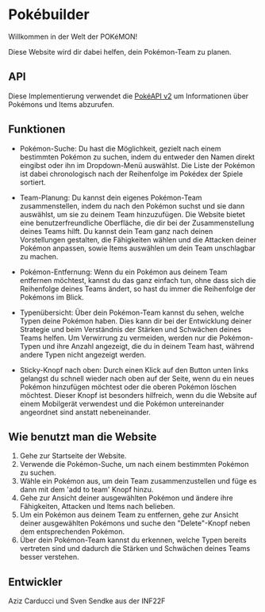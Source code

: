 # Pokébuilder

Willkommen in der Welt der POKéMON!

Diese Website wird dir dabei helfen, dein Pokémon-Team zu planen.

## API

Diese Implementierung verwendet die [PokéAPI v2](https://pokeapi.co/docs/v2) um Informationen über Pokémons und Items abzurufen.

## Funktionen
* Pokémon-Suche: Du hast die Möglichkeit, gezielt nach einem bestimmten Pokémon zu suchen, indem du entweder den Namen direkt eingibst oder ihn im Dropdown-Menü auswählst. Die Liste der Pokémon ist dabei chronologisch nach der Reihenfolge im Pokédex der Spiele sortiert.

* Team-Planung: Du kannst dein eigenes Pokémon-Team zusammenstellen, indem du nach den Pokémon suchst und sie dann auswählst, um sie zu deinem Team hinzuzufügen. Die Website bietet eine benutzerfreundliche Oberfläche, die dir bei der Zusammenstellung deines Teams hilft. Du kannst dein Team ganz nach deinen Vorstellungen gestalten, die Fähigkeiten wählen und die Attacken deiner Pokémon anpassen, sowie Items auswählen um dein Team unschlagbar zu machen.

* Pokémon-Entfernung: Wenn du ein Pokémon aus deinem Team entfernen möchtest, kannst du das ganz einfach tun, ohne dass sich die Reihenfolge deines Teams ändert, so hast du immer die Reihenfolge der Pokémons im Blick.

* Typenübersicht: Über dein Pokémon-Team kannst du sehen, welche Typen deine Pokémon haben. Dies kann dir bei der Entwicklung deiner Strategie und beim Verständnis der Stärken und Schwächen deines Teams helfen. Um Verwirrung zu vermeiden, werden nur die Pokémon-Typen und ihre Anzahl angezeigt, die du in deinem Team hast, während andere Typen nicht angezeigt werden.

* Sticky-Knopf nach oben: Durch einen Klick auf den Button unten links gelangst du schnell wieder nach oben auf der Seite, wenn du ein neues Pokémon hinzufügen möchtest oder die oberen Pokémon löschen möchtest. Dieser Knopf ist besonders hilfreich, wenn du die Website auf einem Mobilgerät verwendest und die Pokémon untereinander angeordnet sind anstatt nebeneinander.

## Wie benutzt man die Website
1. Gehe zur Startseite der Website.
2. Verwende die Pokémon-Suche, um nach einem bestimmten Pokémon zu suchen.
3. Wähle ein Pokémon aus, um dein Team zusammenzustellen und füge es dann mit dem 'add to team' Knopf hinzu.
4. Gehe zur Ansicht deiner ausgewählten Pokémon und ändere ihre Fähigkeiten, Attacken und Items nach belieben.
5. Um ein Pokémon aus deinem Team zu entfernen, gehe zur Ansicht deiner ausgewählten Pokémons und suche den "Delete"-Knopf neben dem entsprechenden Pokémon.
6. Über dein Pokémon-Team kannst du erkennen, welche Typen bereits vertreten sind und dadurch die Stärken und Schwächen deines Teams besser verstehen.

## Entwickler 
Aziz Carducci und Sven Sendke aus der INF22F